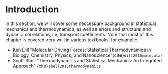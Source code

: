 # Introduction

In this section, we will cover some neccessary background in statistical mechanics and thermodynamics, as well as errors and structural and dynamic correlations, i.e, transport coefficients. Note that most of this chapter is covered very well in various textbooks, for example:

- Ken Dill "Molecular Driving Forces: Statistical Thermodynamics in Biology, Chemistry, Physics, and Nanoscience"{cite}`dill2010molecular`
- Scott Shell "Thermodynamics and Statistical Mechanics: An Integrated Approach" {cite}`shell2015thermodynamics`